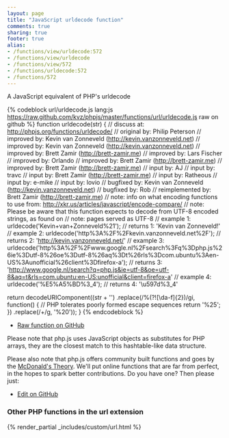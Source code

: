 ```yaml
---
layout: page
title: "JavaScript urldecode function"
comments: true
sharing: true
footer: true
alias:
- /functions/view/urldecode:572
- /functions/view/urldecode
- /functions/view/572
- /functions/urldecode:572
- /functions/572
---
```

<!-- Generated by Rakefile:build -->
A JavaScript equivalent of PHP's urldecode

{% codeblock url/urldecode.js lang:js https://raw.github.com/kvz/phpjs/master/functions/url/urldecode.js raw on github %}
function urldecode(str) {
  //       discuss at: http://phpjs.org/functions/urldecode/
  //      original by: Philip Peterson
  //      improved by: Kevin van Zonneveld (http://kevin.vanzonneveld.net)
  //      improved by: Kevin van Zonneveld (http://kevin.vanzonneveld.net)
  //      improved by: Brett Zamir (http://brett-zamir.me)
  //      improved by: Lars Fischer
  //      improved by: Orlando
  //      improved by: Brett Zamir (http://brett-zamir.me)
  //      improved by: Brett Zamir (http://brett-zamir.me)
  //         input by: AJ
  //         input by: travc
  //         input by: Brett Zamir (http://brett-zamir.me)
  //         input by: Ratheous
  //         input by: e-mike
  //         input by: lovio
  //      bugfixed by: Kevin van Zonneveld (http://kevin.vanzonneveld.net)
  //      bugfixed by: Rob
  // reimplemented by: Brett Zamir (http://brett-zamir.me)
  //             note: info on what encoding functions to use from: http://xkr.us/articles/javascript/encode-compare/
  //             note: Please be aware that this function expects to decode from UTF-8 encoded strings, as found on
  //             note: pages served as UTF-8
  //        example 1: urldecode('Kevin+van+Zonneveld%21');
  //        returns 1: 'Kevin van Zonneveld!'
  //        example 2: urldecode('http%3A%2F%2Fkevin.vanzonneveld.net%2F');
  //        returns 2: 'http://kevin.vanzonneveld.net/'
  //        example 3: urldecode('http%3A%2F%2Fwww.google.nl%2Fsearch%3Fq%3Dphp.js%26ie%3Dutf-8%26oe%3Dutf-8%26aq%3Dt%26rls%3Dcom.ubuntu%3Aen-US%3Aunofficial%26client%3Dfirefox-a');
  //        returns 3: 'http://www.google.nl/search?q=php.js&ie=utf-8&oe=utf-8&aq=t&rls=com.ubuntu:en-US:unofficial&client=firefox-a'
  //        example 4: urldecode('%E5%A5%BD%3_4');
  //        returns 4: '\u597d%3_4'

  return decodeURIComponent((str + '')
    .replace(/%(?![\da-f]{2})/gi, function() {
      // PHP tolerates poorly formed escape sequences
      return '%25';
    })
    .replace(/\+/g, '%20'));
}
{% endcodeblock %}

 - [Raw function on GitHub](https://github.com/kvz/phpjs/blob/master/functions/url/urldecode.js)

Please note that php.js uses JavaScript objects as substitutes for PHP arrays, they are 
the closest match to this hashtable-like data structure. 

Please also note that php.js offers community built functions and goes by the 
[McDonald's Theory](https://medium.com/what-i-learned-building/9216e1c9da7d). We'll put online 
functions that are far from perfect, in the hopes to spark better contributions. 
Do you have one? Then please just: 

 - [Edit on GitHub](https://github.com/kvz/phpjs/edit/master/functions/url/urldecode.js)


### Other PHP functions in the url extension
{% render_partial _includes/custom/url.html %}
